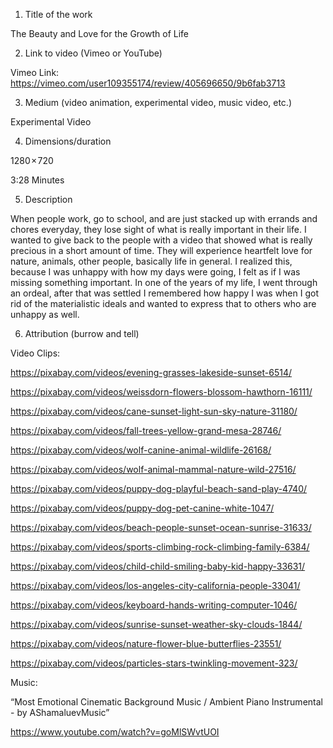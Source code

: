 1. Title of the work

The Beauty and Love for the Growth of Life

2. Link to video (Vimeo or YouTube)

Vimeo Link: https://vimeo.com/user109355174/review/405696650/9b6fab3713
 
3. Medium (video animation, experimental video, music video, etc.)

Experimental Video
 
4. Dimensions/duration

1280 × 720

3:28 Minutes
 
5. Description 

When people work, go to school, and are just stacked up with errands and chores everyday, they lose sight of what is really important in their life. I wanted to give back to the people with a video that showed what is really precious in a short amount of time. They will experience heartfelt love for nature, animals, other people, basically life in general. I realized this, because I was unhappy with how my days were going, I felt as if I was missing something important. In one of the years of my life, I went through an ordeal, after that was settled I remembered how happy I was when I got rid of the materialistic ideals and wanted to express that to others who are unhappy as well. 
 
6. Attribution (burrow and tell) 

Video Clips:

https://pixabay.com/videos/evening-grasses-lakeside-sunset-6514/

https://pixabay.com/videos/weissdorn-flowers-blossom-hawthorn-16111/

https://pixabay.com/videos/cane-sunset-light-sun-sky-nature-31180/

https://pixabay.com/videos/fall-trees-yellow-grand-mesa-28746/

https://pixabay.com/videos/wolf-canine-animal-wildlife-26168/

https://pixabay.com/videos/wolf-animal-mammal-nature-wild-27516/

https://pixabay.com/videos/puppy-dog-playful-beach-sand-play-4740/

https://pixabay.com/videos/puppy-dog-pet-canine-white-1047/

https://pixabay.com/videos/beach-people-sunset-ocean-sunrise-31633/

https://pixabay.com/videos/sports-climbing-rock-climbing-family-6384/

https://pixabay.com/videos/child-child-smiling-baby-kid-happy-33631/

https://pixabay.com/videos/los-angeles-city-california-people-33041/

https://pixabay.com/videos/keyboard-hands-writing-computer-1046/

https://pixabay.com/videos/sunrise-sunset-weather-sky-clouds-1844/

https://pixabay.com/videos/nature-flower-blue-butterflies-23551/

https://pixabay.com/videos/particles-stars-twinkling-movement-323/

Music: 

“Most Emotional Cinematic Background Music / Ambient Piano Instrumental - by AShamaluevMusic”

https://www.youtube.com/watch?v=goMlSWvtUOI

